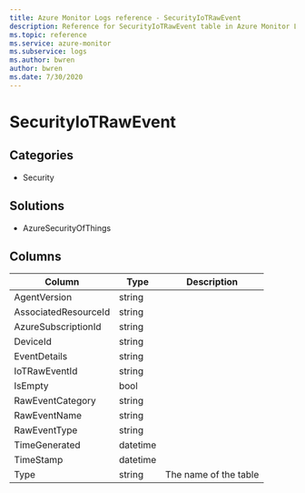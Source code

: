 ```yaml
---
title: Azure Monitor Logs reference - SecurityIoTRawEvent
description: Reference for SecurityIoTRawEvent table in Azure Monitor Logs.
ms.topic: reference
ms.service: azure-monitor
ms.subservice: logs
ms.author: bwren
author: bwren
ms.date: 7/30/2020
---
```


# SecurityIoTRawEvent

 

## Categories

- Security
## Solutions

- AzureSecurityOfThings




## Columns

|Column|Type|Description|
|---|---|---|
|AgentVersion|string||
|AssociatedResourceId|string||
|AzureSubscriptionId|string||
|DeviceId|string||
|EventDetails|string||
|IoTRawEventId|string||
|IsEmpty|bool||
|RawEventCategory|string||
|RawEventName|string||
|RawEventType|string||
|TimeGenerated|datetime||
|TimeStamp|datetime||
|Type|string|The name of the table|
